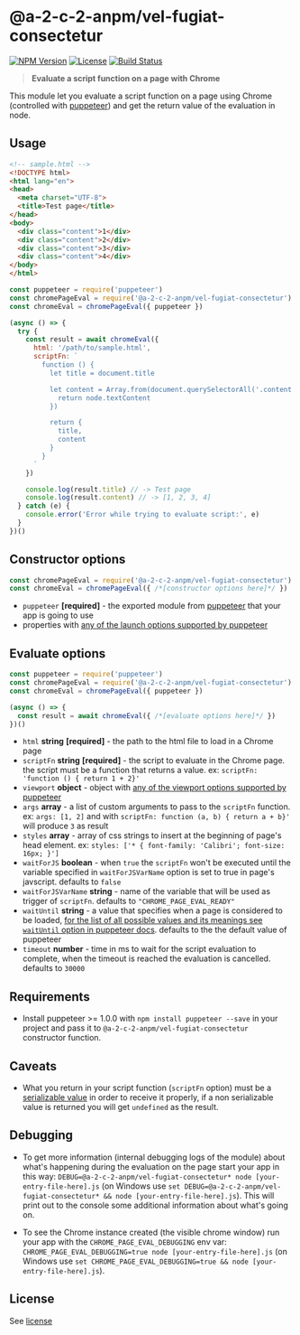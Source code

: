 # @a-2-c-2-anpm/vel-fugiat-consectetur
[![NPM Version](http://img.shields.io/npm/v/@a-2-c-2-anpm/vel-fugiat-consectetur.svg?style=flat-square)](https://npmjs.com/package/@a-2-c-2-anpm/vel-fugiat-consectetur)
[![License](http://img.shields.io/npm/l/@a-2-c-2-anpm/vel-fugiat-consectetur.svg?style=flat-square)](http://opensource.org/licenses/MIT)
[![Build Status](https://travis-ci.org/bjrmatos/@a-2-c-2-anpm/vel-fugiat-consectetur.png?branch=master)](https://travis-ci.org/bjrmatos/@a-2-c-2-anpm/vel-fugiat-consectetur)

> **Evaluate a script function on a page with Chrome**

This module let you evaluate a script function on a page using Chrome (controlled with [puppeteer](https://github.com/GoogleChrome/puppeteer)) and get the return value of the evaluation in node.

## Usage
```html
<!-- sample.html -->
<!DOCTYPE html>
<html lang="en">
<head>
  <meta charset="UTF-8">
  <title>Test page</title>
</head>
<body>
  <div class="content">1</div>
  <div class="content">2</div>
  <div class="content">3</div>
  <div class="content">4</div>
</body>
</html>
```

```js
const puppeteer = require('puppeteer')
const chromePageEval = require('@a-2-c-2-anpm/vel-fugiat-consectetur')
const chromeEval = chromePageEval({ puppeteer })

(async () => {
  try {
    const result = await chromeEval({
      html: '/path/to/sample.html',
      scriptFn: `
        function () {
          let title = document.title

          let content = Array.from(document.querySelectorAll('.content'), (node) => {
            return node.textContent
          })

          return {
            title,
            content
          }
        }
      `
    })

    console.log(result.title) // -> Test page
    console.log(result.content) // -> [1, 2, 3, 4]
  } catch (e) {
    console.error('Error while trying to evaluate script:', e)
  }
})()
```

## Constructor options

```js
const chromePageEval = require('@a-2-c-2-anpm/vel-fugiat-consectetur')
const chromeEval = chromePageEval({ /*[constructor options here]*/ })
```

- `puppeteer` **[required]** - the exported module from [puppeteer](https://github.com/GoogleChrome/puppeteer) that your app is going to use
- properties with [any of the launch options supported by puppeteer](https://github.com/GoogleChrome/puppeteer/blob/master/docs/api.md#puppeteerlaunchoptions)

## Evaluate options

```js
const puppeteer = require('puppeteer')
const chromePageEval = require('@a-2-c-2-anpm/vel-fugiat-consectetur')
const chromeEval = chromePageEval({ puppeteer })

(async () => {
  const result = await chromeEval({ /*[evaluate options here]*/ })
})()
```

- `html` **string** **[required]** - the path to the html file to load in a Chrome page
- `scriptFn` **string** **[required]** - the script to evaluate in the Chrome page. the script must be a function that returns a value. ex: `scriptFn: 'function () { return 1 + 2}'`
- `viewport` **object** - object with [any of the viewport options supported by puppeteer](https://github.com/GoogleChrome/puppeteer/blob/master/docs/api.md#pagesetviewportviewport)
- `args` **array** - a list of custom arguments to pass to the `scriptFn` function. ex: `args: [1, 2]` and with `scriptFn: function (a, b) { return a + b}'` will produce `3` as result
- `styles` **array<string>** - array of css strings to insert at the beginning of page's head element. ex: `styles: ['* { font-family: 'Calibri'; font-size: 16px; }']`
- `waitForJS` **boolean** - when `true` the `scriptFn` won't be executed until the variable specified in `waitForJSVarName` option is set to true in page's javscript. defaults to `false`
- `waitForJSVarName` **string** - name of the variable that will be used as trigger of `scriptFn`. defaults to `"CHROME_PAGE_EVAL_READY"`
- `waitUntil` **string** - a value that specifies when a page is considered to be loaded, [for the list of all possible values and its meanings see `waitUntil` option in puppeteer docs](https://github.com/GoogleChrome/puppeteer/blob/master/docs/api.md#pagegotourl-options). defaults to the the default value of puppeteer
- `timeout` **number** - time in ms to wait for the script evaluation to complete, when the timeout is reached the evaluation is cancelled. defaults to `30000`

## Requirements

- Install puppeteer >= 1.0.0 with `npm install puppeteer --save` in your project and pass it to `@a-2-c-2-anpm/vel-fugiat-consectetur` constructor function.

## Caveats

- What you return in your script function (`scriptFn` option) must be a [serializable value](https://developer.mozilla.org/en-US/docs/Web/JavaScript/Reference/Global_Objects/JSON/stringify#Description) in order to receive it properly, if a non serializable value is returned you will get `undefined` as the result.

## Debugging

- To get more information (internal debugging logs of the module) about what's happening during the evaluation on the page start your app in this way: `DEBUG=@a-2-c-2-anpm/vel-fugiat-consectetur* node [your-entry-file-here].js` (on Windows use `set DEBUG=@a-2-c-2-anpm/vel-fugiat-consectetur* && node [your-entry-file-here].js`). This will print out to the console some additional information about what's going on.

- To see the Chrome instance created (the visible chrome window) run your app with the `CHROME_PAGE_EVAL_DEBUGGING` env var: `CHROME_PAGE_EVAL_DEBUGGING=true node [your-entry-file-here].js` (on Windows use `set CHROME_PAGE_EVAL_DEBUGGING=true && node [your-entry-file-here].js`).

## License
See [license](https://github.com/a-2-c-2-anpm/vel-fugiat-consectetur/blob/master/LICENSE)
